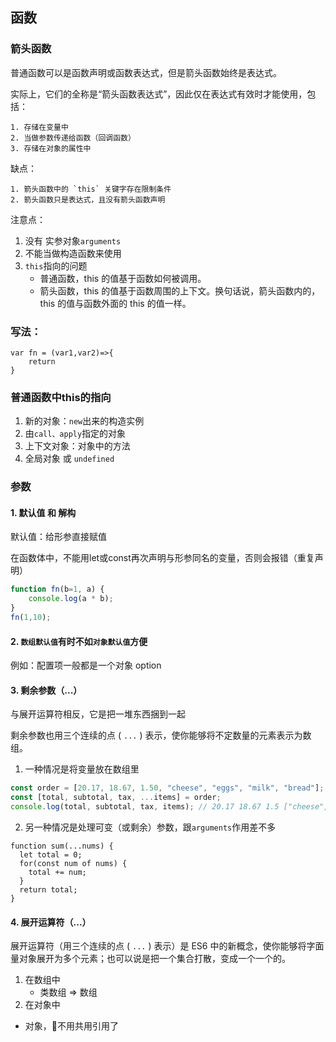 

##  函数

### 箭头函数

普通函数可以是函数声明或函数表达式，但是箭头函数始终是表达式。

实际上，它们的全称是“箭头函数表达式”，因此仅在表达式有效时才能使用，包括：

    1. 存储在变量中
    2. 当做参数传递给函数（回调函数）
    3. 存储在对象的属性中

缺点：

    1. 箭头函数中的 `this` 关键字存在限制条件
    2. 箭头函数只是表达式，且没有箭头函数声明

注意点：

1. 没有 实参对象`arguments`
2. 不能当做构造函数来使用
3. `this`指向的问题
    - 普通函数，this 的值基于函数如何被调用。
    - 箭头函数，this 的值基于函数周围的上下文。换句话说，箭头函数内的，this 的值与函数外面的 this 的值一样。

### 写法：

```
var fn = (var1,var2)=>{
    return 
}
```

### 普通函数中this的指向

1. 新的对象：`new`出来的构造实例
2. 由`call、apply`指定的对象
3. 上下文对象：对象中的方法
4. 全局对象 或 `undefined`

### 参数

#### 1. 默认值 和 解构

默认值：给形参直接赋值

在函数体中，不能用let或const再次声明与形参同名的变量，否则会报错（重复声明）

```javascript
function fn(b=1, a) {
    console.log(a * b);
}
fn(1,10);
```

#### 2. `数组默认值`有时不如`对象默认值`方便

例如：配置项一般都是一个对象 option

#### 3. 剩余参数（...）



与展开运算符相反，它是把一堆东西捆到一起

剩余参数也用三个连续的点 ( `...` ) 表示，使你能够将不定数量的元素表示为数组。

1. 一种情况是将变量放在数组里

```javascript
const order = [20.17, 18.67, 1.50, "cheese", "eggs", "milk", "bread"];
const [total, subtotal, tax, ...items] = order;
console.log(total, subtotal, tax, items); // 20.17 18.67 1.5 ["cheese", "eggs", "milk", "bread"]
```

2. 另一种情况是处理可变（或剩余）参数，跟`arguments`作用差不多

```
function sum(...nums) {
  let total = 0;  
  for(const num of nums) {
    total += num;
  }
  return total;
}
```

#### 4. 展开运算符（...）

展开运算符（用三个连续的点 ( `...` ) 表示）是 ES6 中的新概念，使你能够将字面量对象展开为多个元素；也可以说是把一个集合打散，变成一个一个的。

1. 在数组中
	- 类数组 => 数组
2. 在对象中
  - 对象，不用共用引用了
